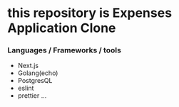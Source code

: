 # this repository is Expenses Application Clone

### Languages / Frameworks / tools

- Next.js
- Golang(echo)
- PostgresQL
- eslint
- prettier
  ...
